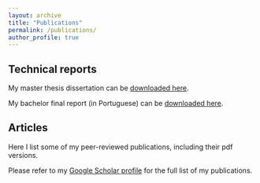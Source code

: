 ```yaml
---
layout: archive
title: "Publications"
permalink: /publications/
author_profile: true
---
```


## Technical reports

My master thesis dissertation can be [downloaded here](http://hharcolezi.github.io/files/2019_UNESP_Master_thesis_compressed.pdf).

My bachelor final report (in Portuguese) can be [downloaded here](http://hharcolezi.github.io/files/2017_UNEMAT_Final_Work.pdf).

## Articles

Here I list some of my peer-reviewed publications, including their pdf versions.

Please refer to my [Google Scholar profile](https://scholar.google.com/citations?hl=en&user=VJgSocwAAAAJ) for the full list of my publications.

<script src="https://bibbase.org/service/mendeley/d3148a09-11fc-3977-b94f-dff64aa07f73?jsonp=1"></script>

